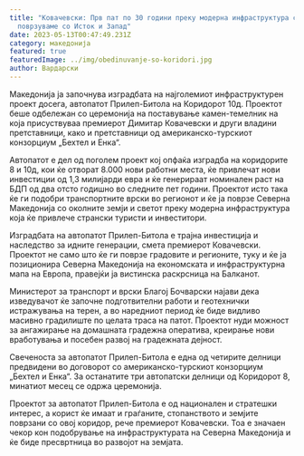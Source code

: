 ```yaml
---
title: "Ковачевски: Прв пат по 30 години преку модерна инфраструктура се
  поврзуваме со Исток и Запад"
date: 2023-05-13T00:47:49.231Z
category: македонија
featured: true
featuredImage: ../img/obedinuvanje-so-koridori.jpg
author: Вардарски
---
```

Македонија ја започнува изградбата на најголемиот инфраструктурен проект досега, автопатот Прилеп-Битола на Коридорот 10д. Проектот беше одбележан со церемонија на поставување камен-темелник на која присуствуваа премиерот Димитар Ковачевски и други владини претставници, како и претставници од американско-турскиот конзорциум „Бехтел и Енка“.

Автопатот е дел од поголем проект кој опфаќа изградба на коридорите 8 и 10д, кои ќе отворат 8.000 нови работни места, ќе привлечат нови инвестиции од 1,3 милијарди евра и ќе генерираат номинален раст на БДП од два отсто годишно во следните пет години. Проектот исто така ќе ги подобри транспортните врски во регионот и ќе ја поврзе Северна Македонија со околните земји и светот преку модерна инфраструктура која ќе привлече странски туристи и инвеститори.

Изградбата на автопатот Прилеп-Битола е трајна инвестиција и наследство за идните генерации, смета премиерот Ковачевски. Проектот не само што ќе ги поврзе градовите и регионите, туку и ќе ја позиционира Северна Македонија на економската и инфраструктурна мапа на Европа, правејќи ја вистинска раскрсница на Балканот.

Министерот за транспорт и врски Благој Бочварски најави дека изведувачот ќе започне подготвителни работи и геотехнички истражувања на терен, а во наредниот период ќе биде видливо масивно градилиште по целата траса на патот. Проектот нуди можност за ангажирање на домашната градежна оператива, креирање нови вработувања и посебен развој на градежната дејност.

Свеченоста за автопатот Прилеп-Битола е една од четирите делници предвидени во договорот со американско-турскиот конзорциум „Бехтел и Енка“. За останатите три автопатски делници од Коридорот 8, минатиот месец се одржа церемонија.

Проектот за автопатот Прилеп-Битола е од национален и стратешки интерес, а корист ќе имаат и граѓаните, стопанството и земјите поврзани со овој коридор, рече премиерот Ковачевски. Тоа е значаен чекор кон подобрување на инфраструктурата на Северна Македонија и ќе биде пресвртница во развојот на земјата.